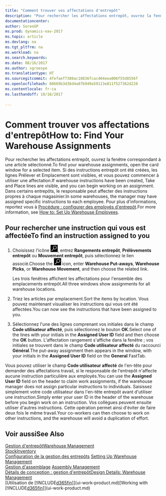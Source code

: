 ```yaml
---
title: "Comment trouver vos affectations d'entrepôt"
description: "Pour rechercher les affectations entrepôt, ouvrez la fenêtre correspondant à une article sélectionné. Si des instructions entrepôt ont été créées, les lignes Prélever et Emplacement sont visibles, et vous pouvez commencer à utiliser une affectation. Dans certains entrepôts, le responsable peut affecter des instructions propres à chaque magasinier."
documentationcenter: 
author: SorenGP
ms.prod: dynamics-nav-2017
ms.topic: article
ms.devlang: na
ms.tgt_pltfrm: na
ms.workload: na
ms.search.keywords: 
ms.date: 08/16/2017
ms.author: sgroespe
ms.translationtype: HT
ms.sourcegitcommit: 4fefaef7380ac10836fcac404eea006f55d8556f
ms.openlocfilehash: 60669b3d36d4a07b949a59113e811f527362d228
ms.contentlocale: fr-ca
ms.lasthandoff: 10/16/2017

---
```

# <a name="how-to-find-your-warehouse-assignments"></a><span data-ttu-id="d6eae-105">Comment trouver vos affectations d'entrepôt</span><span class="sxs-lookup"><span data-stu-id="d6eae-105">How to: Find Your Warehouse Assignments</span></span>
<span data-ttu-id="d6eae-106">Pour rechercher les affectations entrepôt, ouvrez la fenêtre correspondant à une article sélectionné.</span><span class="sxs-lookup"><span data-stu-id="d6eae-106">To find your warehouse assignments, open the card window for a selected item.</span></span> <span data-ttu-id="d6eae-107">Si des instructions entrepôt ont été créées, les lignes Prélever et Emplacement sont visibles, et vous pouvez commencer à utiliser une affectation.</span><span class="sxs-lookup"><span data-stu-id="d6eae-107">If warehouse instructions have been created, Take and Place lines are visible, and you can begin working on an assignment.</span></span> <span data-ttu-id="d6eae-108">Dans certains entrepôts, le responsable peut affecter des instructions propres à chaque magasinier.</span><span class="sxs-lookup"><span data-stu-id="d6eae-108">In some warehouses, the manager may have assigned specific instructions to each employee.</span></span> <span data-ttu-id="d6eae-109">Pour plus d'informations, reportez vous à [Procédure : configurer des employés d'entrepôt](warehouse-how-to-set-up-warehouse-employees.md).</span><span class="sxs-lookup"><span data-stu-id="d6eae-109">For more information, see [How to: Set Up Warehouse Employees](warehouse-how-to-set-up-warehouse-employees.md).</span></span>

## <a name="to-find-an-instruction-assigned-to-you"></a><span data-ttu-id="d6eae-110">Pour rechercher une instruction qui vous est affectée</span><span class="sxs-lookup"><span data-stu-id="d6eae-110">To find an instruction assigned to you</span></span>  
1.  <span data-ttu-id="d6eae-111">Choisissez l'icône ![Page ou rapport pour la recherche](media/ui-search/search_small.png "icône Page ou rapport pour la recherche"), entrez **Rangements entrepôt**, **Prélèvements entrepôt** ou **Mouvement entrepôt**, puis sélectionnez le lien associé.</span><span class="sxs-lookup"><span data-stu-id="d6eae-111">Choose the ![Search for Page or Report](media/ui-search/search_small.png "Search for Page or Report icon") icon, enter **Warehouse Put-aways**, **Warehouse Picks**, or **Warehouse Movement**, and then choose the related link.</span></span>

    <span data-ttu-id="d6eae-112">Les trois fenêtres affichent les affectations pour l'ensemble des emplacements entrepôt.</span><span class="sxs-lookup"><span data-stu-id="d6eae-112">All three windows show assignments for all warehouse locations.</span></span>  

2. <span data-ttu-id="d6eae-113">Triez les articles par emplacement.</span><span class="sxs-lookup"><span data-stu-id="d6eae-113">Sort the items by location.</span></span> <span data-ttu-id="d6eae-114">Vous pouvez maintenant visualiser les instructions qui vous ont été affectées.</span><span class="sxs-lookup"><span data-stu-id="d6eae-114">You can now see the instructions that have been assigned to you.</span></span>  
3. <span data-ttu-id="d6eae-115">Sélectionnez l'une des lignes comprenant vos initiales dans le champ **Code utilisateur affecté**, puis sélectionnez le bouton **OK**.</span><span class="sxs-lookup"><span data-stu-id="d6eae-115">Select one of the lines with your initials in the **Assigned User ID** field and then choose the **OK** button.</span></span> <span data-ttu-id="d6eae-116">L'affectation rangement s'affiche dans la fenêtre ; vos initiales se trouvent dans le champ **Code utilisateur affecté** du raccourci **Général**.</span><span class="sxs-lookup"><span data-stu-id="d6eae-116">The put-away assignment then appears in the window, with your initials in the **Assigned User ID** field on the **General** FastTab.</span></span>  

<span data-ttu-id="d6eae-117">Vous pouvez utiliser le champ **Code utilisateur affecté** de l'en-tête pour demander des affectations travail, si le responsable de l'entrepôt n'affecte aucune instruction particulière aux employés.</span><span class="sxs-lookup"><span data-stu-id="d6eae-117">You can use the **Assigned User ID** field on the header to claim work assignments, if the warehouse manager does not assign particular instructions to individuals.</span></span> <span data-ttu-id="d6eae-118">Saisissez simplement votre code utilisateur dans l'en-tête entrepôt avant d'utiliser une instruction.</span><span class="sxs-lookup"><span data-stu-id="d6eae-118">Simply enter your user ID in the header of the warehouse before you begin work on an instruction.</span></span> <span data-ttu-id="d6eae-119">Vos collègues peuvent ensuite utiliser d'autres instructions. Cette opération permet ainsi d'éviter de faire deux fois le même travail.</span><span class="sxs-lookup"><span data-stu-id="d6eae-119">Your co-workers can then choose to work on other instructions, and the warehouse will avoid a duplication of effort.</span></span>  

## <a name="see-also"></a><span data-ttu-id="d6eae-120">Voir aussi</span><span class="sxs-lookup"><span data-stu-id="d6eae-120">See Also</span></span>  
[<span data-ttu-id="d6eae-121">Gestion d'entrepôt</span><span class="sxs-lookup"><span data-stu-id="d6eae-121">Warehouse Management</span></span>](warehouse-manage-warehouse.md)  
[<span data-ttu-id="d6eae-122">Stock</span><span class="sxs-lookup"><span data-stu-id="d6eae-122">Inventory</span></span>](inventory-manage-inventory.md)  
<span data-ttu-id="d6eae-123">[Configuration de la gestion des entrepôts](warehouse-setup-warehouse.md)   </span><span class="sxs-lookup"><span data-stu-id="d6eae-123">[Setting Up Warehouse Management](warehouse-setup-warehouse.md)   </span></span>  
<span data-ttu-id="d6eae-124">[Gestion d'assemblage](assembly-assemble-items.md)  </span><span class="sxs-lookup"><span data-stu-id="d6eae-124">[Assembly Management](assembly-assemble-items.md)  </span></span>  
[<span data-ttu-id="d6eae-125">Détails de conception : gestion d'entrepôt</span><span class="sxs-lookup"><span data-stu-id="d6eae-125">Design Details: Warehouse Management</span></span>](design-details-warehouse-management.md)  
<span data-ttu-id="d6eae-126">[Utilisation de [!INCLUDE[d365fin](includes/d365fin_md.md)]](ui-work-product.md)</span><span class="sxs-lookup"><span data-stu-id="d6eae-126">[Working with [!INCLUDE[d365fin](includes/d365fin_md.md)]](ui-work-product.md)</span></span> 


